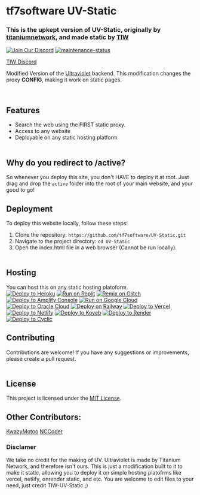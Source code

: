 # tf7software UV-Static
### This is the upkept version of UV-Static, originally by [titaniumnetwork](https://github.com/titaniumnetwork-dev/Ultraviolet), and made static by [TIW](https://github.com/TheTIW/UV-Static)

[![Join Our Discord](https://img.shields.io/badge/Join%20Our-Discord-purple)](https://discord.gg/Ex2nZUWuHF) [![maintenance-status](https://img.shields.io/badge/maintenance-actively--developed-brightgreen.svg)](https://github.com/tf7software/UV-Static/commits/main/)





[TIW Discord](https://discord.com/invite/XctyeqGGt4)


Modified Version of the <a href="https://github.com/titaniumnetwork-dev/Ultraviolet-App" target="blank">Ultraviolet</a> backend. This modification changes the proxy **CONFIG**, making it work on static pages. 


</center> <br>

## Features

- Search the web using the FIRST static proxy.
- Access to any website
- Deployable on any static hosting platform
<br><br>

## Why do you redirect to /active?
So whenever you deploy this site, you don't HAVE to deploy it at root. Just drag and drop the ```active``` folder into the root of your main website, and your good to go!

## Deployment

To deploy this website locally, follow these steps:

1. Clone the repository: ```https://github.com/tf7software/UV-Static.git```
3. Navigate to the project directory: `cd UV-Static`
4. Open the index.html file in a web browser (Cannot be run locally).
<br><br>

## Hosting

You can host this on any static hosting platoform. <br>
[![Deploy to Heroku](https://binbashbanana.github.io/deploy-buttons/buttons/remade/heroku.svg)](https://heroku.com/deploy/?template=https://github.com/tf7software/UV-Static/)
[![Run on Replit](https://binbashbanana.github.io/deploy-buttons/buttons/remade/replit.svg)](https://replit.com/github/tf7software/UV-Static/)
[![Remix on Glitch](https://binbashbanana.github.io/deploy-buttons/buttons/remade/glitch.svg)](https://glitch.com/edit/#!/import/github/tf7software/UV-Static/)
[![Deploy to Amplify Console](https://binbashbanana.github.io/deploy-buttons/buttons/remade/amplifyconsole.svg)](https://console.aws.amazon.com/amplify/home#/deploy?repo=https://github.com/tf7software/UV-Static/)
[![Run on Google Cloud](https://binbashbanana.github.io/deploy-buttons/buttons/remade/googlecloud.svg)](https://deploy.cloud.run/?git_repo=https://github.com/tf7software/UV-Static/)
[![Deploy to Oracle Cloud](https://binbashbanana.github.io/deploy-buttons/buttons/remade/oraclecloud.svg)](https://cloud.oracle.com/resourcemanager/stacks/create?zipUrl=https://github.com/tf7software/UV-Static//archive/refs/heads/main.zip)
[![Deploy on Railway](https://binbashbanana.github.io/deploy-buttons/buttons/remade/railway.svg)](https://railway.app/new/template?template=https://github.com/tf7software/UV-Static/)
[![Deploy to Vercel](https://binbashbanana.github.io/deploy-buttons/buttons/remade/vercel.svg)](https://vercel.com/new/clone?repository-url=https://github.com/tf7software/UV-Static/)
[![Deploy to Netlify](https://binbashbanana.github.io/deploy-buttons/buttons/remade/netlify.svg)](https://app.netlify.com/start/deploy?repository=https://github.com/tf7software/UV-Static/)
[![Deploy to Koyeb](https://binbashbanana.github.io/deploy-buttons/buttons/remade/koyeb.svg)](https://app.koyeb.com/deploy?type=git&repository=github.com/tf7software/UV-Static/&branch=Main&name=)
[![Deploy to Render](https://binbashbanana.github.io/deploy-buttons/buttons/remade/render.svg)](https://render.com/deploy?repo=https://github.com/tf7software/UV-Static/)
[![Deploy to Cyclic](https://binbashbanana.github.io/deploy-buttons/buttons/remade/cyclic.svg)](https://app.cyclic.sh/api/app/deploy/tf7software/UV-Static/)
## Contributing

Contributions are welcome! If you have any suggestions or improvements, please create a pull request.
<br><br>
## License

This project is licensed under the [MIT License](LICENSE).

## Other Contributors:
[KwazyMotoo](https://github.com/KwazyMotoo)
[NCCoder](https://github.com/NCCoder)

### Disclamer
We take no credit for the making of UV. Ultraviolet is made by Titanium Network, and therefore isn't ours. This is just a modification built to it to make it static, allowing you to deploy it on simple hosting platofrms like vercel, netlify, onrender static, and etc. You are welcome to edit files to your need, just credit TIW-UV-Static ;)

